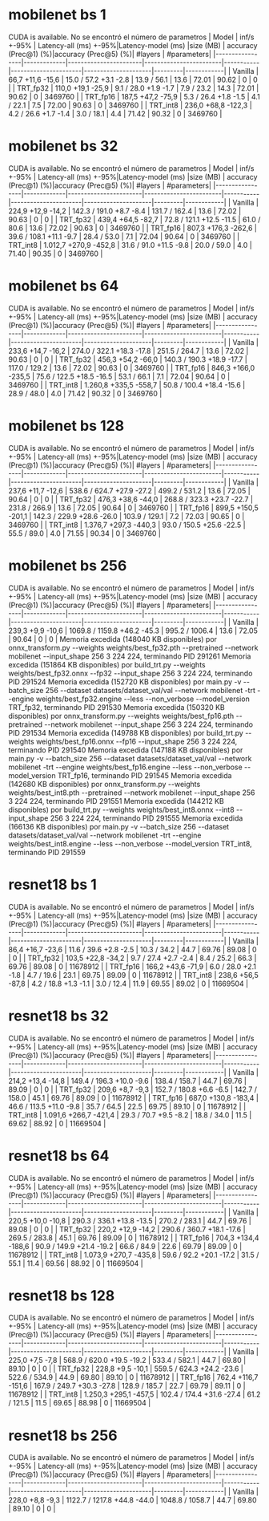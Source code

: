 # mobilenet bs 1
 
CUDA is available.
No se encontró el número de parametros
|  Model          | inf/s +-95% | Latency-all (ms) +-95%|Latency-model (ms) |size (MB)  | accuracy (Prec@1) (%)|accuracy (Prec@5) (%)| #layers | #parameters|
|-----------------|-------------|-----------------------|------------------------|-----------|----------------------|---------------------|---------|------------|
| Vanilla         |  66,7  +11,6 -15,6 |  15.0 / 57.2    +3.1 -2.8 |   13.9 / 56.1    |  13.6      | 72.01                | 90.62               | 0       | 0          |
| TRT_fp32        |  110,0  +19,1 -25,9 |   9.1 / 28.0    +1.9 -1.7 |    7.9 / 23.2    |  14.3      | 72.01                | 90.62               | 0       | 3469760    |
| TRT_fp16        |  187,5  +47,2 -75,9 |   5.3 / 26.4    +1.8 -1.5 |    4.1 / 22.1    |  7.5       | 72.00                | 90.63               | 0       | 3469760    |
| TRT_int8        |  236,0  +68,8 -122,3 |   4.2 / 26.6    +1.7 -1.4 |    3.0 / 18.1    |  4.4       | 71.42                | 90.32               | 0       | 3469760    |
 
# mobilenet bs 32
 
CUDA is available.
No se encontró el número de parametros
|  Model          | inf/s +-95% | Latency-all (ms) +-95%|Latency-model (ms) |size (MB)  | accuracy (Prec@1) (%)|accuracy (Prec@5) (%)| #layers | #parameters|
|-----------------|-------------|-----------------------|------------------------|-----------|----------------------|---------------------|---------|------------|
| Vanilla         |  224,9  +12,9 -14,2 | 142.3 / 191.0   +8.7 -8.4 |  131.7 / 162.4   |  13.6      | 72.02                | 90.63               | 0       | 0          |
| TRT_fp32        |  439,4  +64,5 -82,7 |  72.8 / 121.1   +12.5 -11.5 |   61.0 / 80.6    |  13.6      | 72.02                | 90.63               | 0       | 3469760    |
| TRT_fp16        |  807,3  +176,3 -262,6 |  39.6 / 108.1   +11.1 -9.7 |   28.4 / 53.0    |  7.1       | 72.04                | 90.64               | 0       | 3469760    |
| TRT_int8        |  1.012,7  +270,9 -452,8 |  31.6 / 91.0    +11.5 -9.8 |   20.0 / 59.0    |  4.0       | 71.40                | 90.35               | 0       | 3469760    |
 
# mobilenet bs 64
 
CUDA is available.
No se encontró el número de parametros
|  Model          | inf/s +-95% | Latency-all (ms) +-95%|Latency-model (ms) |size (MB)  | accuracy (Prec@1) (%)|accuracy (Prec@5) (%)| #layers | #parameters|
|-----------------|-------------|-----------------------|------------------------|-----------|----------------------|---------------------|---------|------------|
| Vanilla         |  233,6  +14,7 -16,2 | 274.0 / 322.1   +18.3 -17.8 |  251.5 / 264.7   |  13.6      | 72.02                | 90.63               | 0       | 0          |
| TRT_fp32        |  456,3  +54,2 -66,0 | 140.3 / 190.3   +18.9 -17.7 |  117.0 / 129.2   |  13.6      | 72.02                | 90.63               | 0       | 3469760    |
| TRT_fp16        |  846,3  +166,0 -235,5 |  75.6 / 122.5   +18.5 -16.5 |   53.1 / 66.1    |  7.1       | 72.04                | 90.64               | 0       | 3469760    |
| TRT_int8        |  1.260,8  +335,5 -558,7 |  50.8 / 100.4   +18.4 -15.6 |   28.9 / 48.0    |  4.0       | 71.42                | 90.32               | 0       | 3469760    |
 
# mobilenet bs 128
 
CUDA is available.
No se encontró el número de parametros
|  Model          | inf/s +-95% | Latency-all (ms) +-95%|Latency-model (ms) |size (MB)  | accuracy (Prec@1) (%)|accuracy (Prec@5) (%)| #layers | #parameters|
|-----------------|-------------|-----------------------|------------------------|-----------|----------------------|---------------------|---------|------------|
| Vanilla         |  237,6  +11,7 -12,6 | 538.6 / 624.7   +27.9 -27.2 |  499.2 / 531.2   |  13.6      | 72.05                | 90.64               | 0       | 0          |
| TRT_fp32        |  476,3  +38,6 -44,0 | 268.8 / 323.3   +23.7 -22.7 |  231.8 / 266.9   |  13.6      | 72.05                | 90.64               | 0       | 3469760    |
| TRT_fp16        |  899,5  +150,5 -201,1 | 142.3 / 229.9   +28.6 -26.0 |  103.9 / 129.1   |  7.2       | 72.03                | 90.65               | 0       | 3469760    |
| TRT_int8        |  1.376,7  +297,3 -440,3 |  93.0 / 150.5   +25.6 -22.5 |   55.5 / 89.0    |  4.0       | 71.55                | 90.34               | 0       | 3469760    |
 
# mobilenet bs 256
 
CUDA is available.
No se encontró el número de parametros
|  Model          | inf/s +-95% | Latency-all (ms) +-95%|Latency-model (ms) |size (MB)  | accuracy (Prec@1) (%)|accuracy (Prec@5) (%)| #layers | #parameters|
|-----------------|-------------|-----------------------|------------------------|-----------|----------------------|---------------------|---------|------------|
| Vanilla         |  239,3  +9,9 -10,6 | 1069.8 / 1159.8  +46.2 -45.3 |  995.2 / 1006.4  |  13.6      | 72.05                | 90.64               | 0       | 0          |
Memoria excedida (148040 KB disponibles) por onnx_transform.py --weights weights/best_fp32.pth --pretrained --network mobilenet --input_shape 256 3 224 224, terminando PID 291261
Memoria excedida (151864 KB disponibles) por build_trt.py --weights weights/best_fp32.onnx  --fp32 --input_shape 256 3 224 224, terminando PID 291524
Memoria excedida (152720 KB disponibles) por main.py -v --batch_size 256 --dataset datasets/dataset_val/val --network mobilenet -trt --engine weights/best_fp32.engine --less --non_verbose --model_version TRT_fp32, terminando PID 291530
Memoria excedida (150320 KB disponibles) por onnx_transform.py --weights weights/best_fp16.pth --pretrained --network mobilenet --input_shape 256 3 224 224, terminando PID 291534
Memoria excedida (149788 KB disponibles) por build_trt.py --weights weights/best_fp16.onnx  --fp16 --input_shape 256 3 224 224, terminando PID 291540
Memoria excedida (147188 KB disponibles) por main.py -v --batch_size 256 --dataset datasets/dataset_val/val --network mobilenet -trt --engine weights/best_fp16.engine --less --non_verbose --model_version TRT_fp16, terminando PID 291545
Memoria excedida (142680 KB disponibles) por onnx_transform.py --weights weights/best_int8.pth --pretrained --network mobilenet --input_shape 256 3 224 224, terminando PID 291551
Memoria excedida (144212 KB disponibles) por build_trt.py --weights weights/best_int8.onnx  --int8 --input_shape 256 3 224 224, terminando PID 291555
Memoria excedida (166136 KB disponibles) por main.py -v --batch_size 256 --dataset datasets/dataset_val/val --network mobilenet -trt --engine weights/best_int8.engine --less --non_verbose --model_version TRT_int8, terminando PID 291559
 
# resnet18 bs 1
 
CUDA is available.
No se encontró el número de parametros
|  Model          | inf/s +-95% | Latency-all (ms) +-95%|Latency-model (ms) |size (MB)  | accuracy (Prec@1) (%)|accuracy (Prec@5) (%)| #layers | #parameters|
|-----------------|-------------|-----------------------|------------------------|-----------|----------------------|---------------------|---------|------------|
| Vanilla         |  86,4  +16,7 -23,6 |  11.6 / 39.6    +2.8 -2.5 |   10.3 / 34.2    |  44.7      | 69.76                | 89.08               | 0       | 0          |
| TRT_fp32        |  103,5  +22,8 -34,2 |   9.7 / 27.4    +2.7 -2.4 |    8.4 / 25.2    |  66.3      | 69.76                | 89.08               | 0       | 11678912   |
| TRT_fp16        |  166,2  +43,6 -71,9 |   6.0 / 28.0    +2.1 -1.8 |    4.7 / 19.6    |  23.1      | 69.75                | 89.09               | 0       | 11678912   |
| TRT_int8        |  238,6  +56,5 -87,8 |   4.2 / 18.8    +1.3 -1.1 |    3.0 / 12.4    |  11.9      | 69.55                | 89.02               | 0       | 11669504   |
 
# resnet18 bs 32
 
CUDA is available.
No se encontró el número de parametros
|  Model          | inf/s +-95% | Latency-all (ms) +-95%|Latency-model (ms) |size (MB)  | accuracy (Prec@1) (%)|accuracy (Prec@5) (%)| #layers | #parameters|
|-----------------|-------------|-----------------------|------------------------|-----------|----------------------|---------------------|---------|------------|
| Vanilla         |  214,2  +13,4 -14,8 | 149.4 / 196.3   +10.0 -9.6 |  138.4 / 158.7   |  44.7      | 69.76                | 89.09               | 0       | 0          |
| TRT_fp32        |  209,6  +8,7 -9,3 | 152.7 / 180.8   +6.6 -6.5 |  142.7 / 158.0   |  45.1      | 69.76                | 89.09               | 0       | 11678912   |
| TRT_fp16        |  687,0  +130,8 -183,4 |  46.6 / 113.5   +11.0 -9.8 |   35.7 / 64.5    |  22.5      | 69.75                | 89.10               | 0       | 11678912   |
| TRT_int8        |  1.091,6  +266,7 -421,4 |  29.3 / 70.7    +9.5 -8.2 |   18.8 / 34.0    |  11.5      | 69.62                | 88.92               | 0       | 11669504   |
 
# resnet18 bs 64
 
CUDA is available.
No se encontró el número de parametros
|  Model          | inf/s +-95% | Latency-all (ms) +-95%|Latency-model (ms) |size (MB)  | accuracy (Prec@1) (%)|accuracy (Prec@5) (%)| #layers | #parameters|
|-----------------|-------------|-----------------------|------------------------|-----------|----------------------|---------------------|---------|------------|
| Vanilla         |  220,5  +10,0 -10,8 | 290.3 / 336.1   +13.8 -13.5 |  270.2 / 283.1   |  44.7      | 69.76                | 89.08               | 0       | 0          |
| TRT_fp32        |  220,2  +12,9 -14,2 | 290.6 / 360.7   +18.1 -17.6 |  269.5 / 283.8   |  45.1      | 69.76                | 89.09               | 0       | 11678912   |
| TRT_fp16        |  704,3  +134,4 -188,6 |  90.9 / 149.9   +21.4 -19.2 |   66.6 / 84.9    |  22.6      | 69.79                | 89.09               | 0       | 11678912   |
| TRT_int8        |  1.073,9  +270,7 -435,8 |  59.6 / 92.2    +20.1 -17.2 |   31.5 / 55.1    |  11.4      | 69.56                | 88.92               | 0       | 11669504   |
 
# resnet18 bs 128
 
CUDA is available.
No se encontró el número de parametros
|  Model          | inf/s +-95% | Latency-all (ms) +-95%|Latency-model (ms) |size (MB)  | accuracy (Prec@1) (%)|accuracy (Prec@5) (%)| #layers | #parameters|
|-----------------|-------------|-----------------------|------------------------|-----------|----------------------|---------------------|---------|------------|
| Vanilla         |  225,0  +7,5 -7,8 | 568.9 / 620.0   +19.5 -19.2 |  533.4 / 582.1   |  44.7      | 69.80                | 89.10               | 0       | 0          |
| TRT_fp32        |  228,8  +9,5 -10,1 | 559.5 / 624.3   +24.2 -23.6 |  522.6 / 534.9   |  44.9      | 69.80                | 89.10               | 0       | 11678912   |
| TRT_fp16        |  762,4  +116,7 -151,6 | 167.9 / 249.7   +30.3 -27.8 |  128.9 / 185.7   |  22.7      | 69.79                | 89.11               | 0       | 11678912   |
| TRT_int8        |  1.250,3  +295,1 -457,5 | 102.4 / 174.4   +31.6 -27.4 |   61.2 / 121.5   |  11.5      | 69.65                | 88.98               | 0       | 11669504   |
 
# resnet18 bs 256
 
CUDA is available.
No se encontró el número de parametros
|  Model          | inf/s +-95% | Latency-all (ms) +-95%|Latency-model (ms) |size (MB)  | accuracy (Prec@1) (%)|accuracy (Prec@5) (%)| #layers | #parameters|
|-----------------|-------------|-----------------------|------------------------|-----------|----------------------|---------------------|---------|------------|
| Vanilla         |  228,0  +8,8 -9,3 | 1122.7 / 1217.8  +44.8 -44.0 | 1048.8 / 1058.7  |  44.7      | 69.80                | 89.10               | 0       | 0          |